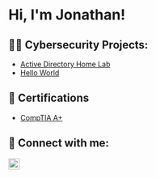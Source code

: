<h1>Hi, I'm Jonathan! </h1>

<h2>👨‍💻 Cybersecurity Projects:</h2>

- [Active Directory Home Lab](https://github.com/jonhiggins92/LABURL)
- [Hello World](https://github.com/jonhiggins92/LABURL)

<h2>📄 Certifications</h2>

- [CompTIA A+](https://github.com/jonhiggins92/LABURL)

<h2> 🤳 Connect with me:</h2>


[<img align="left" alt="JoshMadakor | LinkedIn" width="22px" src="https://cdn.jsdelivr.net/npm/simple-icons@v3/icons/linkedin.svg" />][linkedin]


[twitter]: https://twitter.com/joshmadakor
[youtube]: https://www.youtube.com/c/joshmadakor
[instagram]: https://www.instagram.com/joshmadakor/
[linkedin]: https://www.linkedin.com/in/jon-higgins-b89831281
